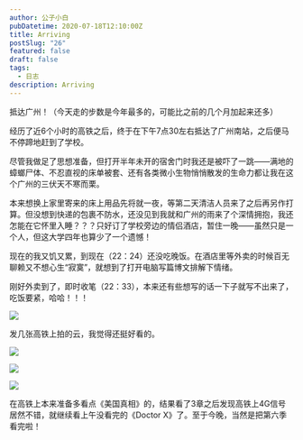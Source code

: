 ```yaml
---
author: 公子小白
pubDatetime: 2020-07-18T12:10:00Z
title: Arriving
postSlug: "26"
featured: false
draft: false
tags:
  - 日志
description: Arriving
---
```


抵达广州！（今天走的步数是今年最多的，可能比之前的几个月加起来还多）

经历了近6个小时的高铁之后，终于在下午7点30左右抵达了广州南站，之后便马不停蹄地赶到了学校。

尽管我做足了思想准备，但打开半年未开的宿舍门时我还是被吓了一跳——满地的蟑螂尸体、不忍直视的床单被套、还有各类微小生物悄悄散发的生命力都让我在这个广州的三伏天不寒而栗。

本来想换上家里寄来的床上用品先将就一夜，等第二天清洁人员来了之后再另作打算。但没想到快递的包裹不防水，还没见到我就和广州的雨来了个深情拥抱，我还怎能在它怀里入睡？？？只好订了学校旁边的情侣酒店，暂住一晚——虽然只是一个人，但这大学四年也算少了一个遗憾！

现在的我又饥又累，到现在（22：24）还没吃晚饭。在酒店里等外卖的时候百无聊赖又不想心生“寂寞”，就想到了打开电脑写篇博文排解下情绪。

刚好外卖到了，即时收笔（22：33），本来还有些想写的话一下子就写不出来了，吃饭要紧，哈哈！！！

![](@assets/images/63-0-540x720.jpg)

发几张高铁上拍的云，我觉得还挺好看的。

![](@assets/images/63-1-720x540.jpg)

![](@assets/images/63-2-720x540.jpg)

![](@assets/images/63-3-720x540.jpg)

在高铁上本来准备多看点《美国真相》的，结果看了3章之后发现高铁上4G信号居然不错，就继续看上午没看完的《Doctor X》了。至于今晚，当然是把第六季看完啦！
